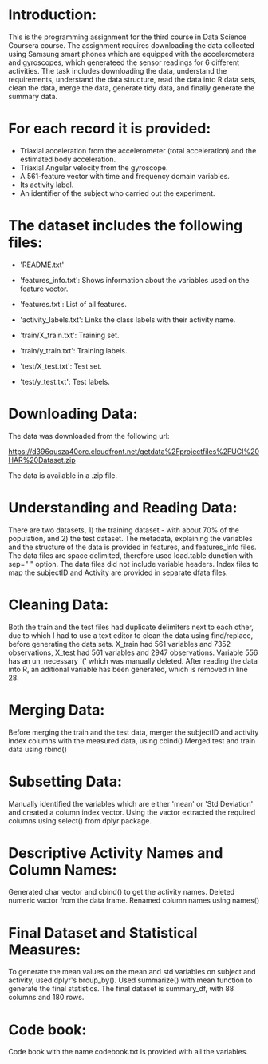 Introduction:
======================================

This is the programming assignment for the third course in Data Science Coursera course. The assignment requires downloading the data collected using Samsung smart phones which are equipped with the accelerometers and gyroscopes, which generateed the sensor readings for 6 different activities. The task includes downloading the data, understand the requirements, understand the data structure, read the data into R data sets, clean the data, merge the data, generate tidy data, and finally generate the summary data.


For each record it is provided:
======================================

- Triaxial acceleration from the accelerometer (total acceleration) and the estimated body acceleration.
- Triaxial Angular velocity from the gyroscope. 
- A 561-feature vector with time and frequency domain variables. 
- Its activity label. 
- An identifier of the subject who carried out the experiment.

The dataset includes the following files:
=========================================

- 'README.txt'

- 'features_info.txt': Shows information about the variables used on the feature vector.

- 'features.txt': List of all features.

- 'activity_labels.txt': Links the class labels with their activity name.

- 'train/X_train.txt': Training set.

- 'train/y_train.txt': Training labels.

- 'test/X_test.txt': Test set.

- 'test/y_test.txt': Test labels.

 
Downloading Data:
======================================

The data was downloaded from the following url:

https://d396qusza40orc.cloudfront.net/getdata%2Fprojectfiles%2FUCI%20HAR%20Dataset.zip

The data is available in a .zip file. 

Understanding and Reading Data:
======================================

There are two datasets, 1) the training dataset - with about 70% of the population, and 2) the test dataset.
The metadata, explaining the variables and the structure of the data is provided in features, and features_info files.
The data files are space delimited, therefore used load.table dunction with sep=" " option. The data files did not include variable headers.
Index files to map the subjectID and Activity are provided in separate dfata files.

Cleaning Data:
======================================

Both the train and the test files had duplicate delimiters next to each other, due to which I had to use a text editor to clean the data using find/replace, before generating the data sets.
X_train had 561 variables and 7352 observations, X_test had 561 variables and 2947 observations.
Variable 556 has an un_necessary '(' which was manually deleted.
After reading the data into R, an aditional variable has been generated, which is removed in line 28.

Merging Data:
======================================

Before merging the train and the test data, merger the subjectID and activity index columns with the measured data, using cbind()
Merged test and train data using rbind()

Subsetting Data:
======================================

Manually identified the variables which are either 'mean' or 'Std Deviation' and created a column index vector.
Using the vactor extracted the required columns using select() from dplyr package.

Descriptive Activity Names and Column Names:
======================================

Generated char vector and cbind() to get the activity names. Deleted numeric vactor from the data frame.
Renamed column names using names()

Final Dataset and Statistical Measures:
======================================

To generate the mean values on the mean and std variables on subject and activity, used dplyr's broup_by().
Used summarize() with mean function to generate the final statistics. The final dataset is summary_df, with 88 columns and 180 rows.

Code book:
======================================

Code book with the name codebook.txt is provided with all the variables.